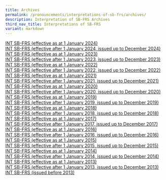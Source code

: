 ```yaml
---
title: Archives
permalink: /pronouncements/interpretations-of-sb-frs/archives/
description: Interpretation of SB-FRS Archives
third_nav_title: Interpretations of SB-FRS
variant: markdown
---
```

<p><a href="/pronouncements/int-sb-frs/archives/2024/effective-as-at-1-january-2024/" rel="noopener noreferrer nofollow" target="_blank">INT SB-FRS (effective as at 1 January 2024)</a> 
<br><a href="/pronouncements/int-sb-frs/archives/2024/effective-after-1-january-2024-issued-up-to-december-2024/" rel="noopener noreferrer nofollow" target="_blank">INT SB-FRS (effective after 1 January 2024, issued up to December 2024)</a>
<br><a href="/pronouncements/interpretations-of-sb-frs/effective-as-at-1-january-2023/" rel="noopener noreferrer nofollow" target="_blank">INT SB-FRS (effective as at 1 January 2023)</a> 
<br><a href="/pronouncements/interpretations-of-sb-frs/effective-after-1-january-2023-issued-up-to-december-2023/" rel="noopener noreferrer nofollow" target="_blank">INT SB-FRS (effective after 1 January 2023, issued up to December 2023)</a>
<br><a href="/pronouncements/int-sb-frs/archives/2022/effective-as-at-1-january-2022/" rel="noopener noreferrer nofollow" target="_blank">INT SB-FRS (effective as at 1 January 2022)</a> 
<br><a href="/pronouncements/int-sb-frs/archives/2022/effective-after-1-january-2022-issued-up-to-december-2022/" rel="noopener noreferrer nofollow" target="_blank">INT SB-FRS (effective after 1 January 2022, issued up to December 2022)</a>
<br><a href="/pronouncements/int-sb-frs/archives/2021/effective-as-at-1-january-2021/" rel="noopener noreferrer nofollow" target="_blank">INT SB-FRS (effective as at 1 January 2021)</a> 
<br><a href="/pronouncements/int-sb-frs/archives/2021/effective-after-1-january-2021-issued-up-to-december-2021/" rel="noopener noreferrer nofollow" target="_blank">INT SB-FRS (effective after 1 January 2021, issued up to December 2021)</a> 
<br><a href="/pronouncements/int-sb-frs/archives/2020/effective-as-at-1-january-2020/" rel="noopener noreferrer nofollow" target="_blank">INT SB-FRS (effective as at 1 January 2020)</a> 
<br><a href="/pronouncements/int-sb-frs/archives/2020/effective-after-1-january-2020-issued-up-to-december-2020/" rel="noopener noreferrer nofollow" target="_blank">INT SB-FRS (effective after 1 January 2020, issued up to December 2020)</a> 
<br><a href="/pronouncements/int-sb-frs/archives/2019/effective-as-at-1-january-2019/" rel="noopener noreferrer nofollow" target="_blank">INT SB-FRS (effective as at 1 January 2019)</a> 
<br><a href="/pronouncements/int-sb-frs/archives/2019/effective-after-1-january-2019-issued-up-to-december-2019/" rel="noopener noreferrer nofollow" target="_blank">INT SB-FRS (effective after 1 January 2019, issued up to December 2019)</a> 
<br><a href="/pronouncements/int-sb-frs/archives/2018/effective-as-at-1-january-2018/" rel="noopener noreferrer nofollow" target="_blank">INT SB-FRS (effective as at 1 January 2018)</a> 
<br><a href="/pronouncements/int-sb-frs/archives/2018/effective-after-1-january-2018-issued-up-to-december-2018/" rel="noopener noreferrer nofollow" target="_blank">INT SB-FRS (effective after 1 January 2018, issued up to December 2018)</a> 
<br><a href="/pronouncements/int-sb-frs/archives/2017/effective-as-at-1-january-2017/" rel="noopener noreferrer nofollow" target="_blank">INT SB-FRS (effective as at 1 January 2017)</a> 
<br><a href="/pronouncements/int-sb-frs/archives/2017/effective-after-1-january-2017-issued-up-to-december-2017/" rel="noopener noreferrer nofollow" target="_blank">INT SB-FRS (effective after 1 January 2017, issued up to December 2017)</a> 
<br><a href="/pronouncements/int-sb-frs/archives/2016/effective-as-at-1-january-2016/" rel="noopener noreferrer nofollow" target="_blank">INT SB-FRS (effective as at 1 January 2016)</a> 
<br><a href="/pronouncements/int-sb-frs/archives/2016/effective-after-1-january-2016-issued-up-to-december-2016/" rel="noopener noreferrer nofollow" target="_blank">INT SB-FRS (effective after 1 January 2016, issued up to December 2016)</a> 
<br><a href="/pronouncements/int-sb-frs/archives/2015/effective-as-at-1-january-2015/" rel="noopener noreferrer nofollow" target="_blank">INT SB-FRS (effective as at 1 January 2015)</a> 
<br><a href="/pronouncements/int-sb-frs/archives/2015/effective-after-1-january-2015-issued-up-to-december-2015/" rel="noopener noreferrer nofollow" target="_blank">INT SB-FRS (effective after 1 January 2015, issued up to December 2015)</a> 
<br><a href="/pronouncements/int-sb-frs/archives/2014/effective-as-at-1-january-2014/" rel="noopener noreferrer nofollow" target="_blank">INT SB-FRS (effective as at 1 January 2014)</a> 
<br><a href="/pronouncements/int-sb-frs/archives/2014/effective-after-1-january-2014-issued-up-to-december-2014/" rel="noopener noreferrer nofollow" target="_blank">INT SB-FRS (effective after 1 January 2014, issued up to December 2014)</a> 
<br><a href="/pronouncements/int-sb-frs/archives/2013/effective-as-at-1-january-2013/" rel="noopener noreferrer nofollow" target="_blank">INT SB-FRS (effective as at 1 January 2013)</a> 
<br><a href="/pronouncements/int-sb-frs/archives/2013/effective-after-1-january-2013-issued-up-to-december-2013/" rel="noopener noreferrer nofollow" target="_blank">INT SB-FRS (effective after 1 January 2013, issued up to December 2013)</a> 
<br><a href="/pronouncements/int-sb-frs/archives/2013/issued-before-2013/" rel="noopener noreferrer nofollow" target="_blank">INT SB-FRS (issued before 2013)</a>
</p>